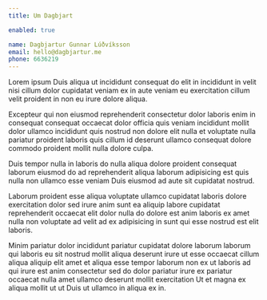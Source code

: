 ```yaml
---
title: Um Dagbjart

enabled: true

name: Dagbjartur Gunnar Lúðvíksson
email: hello@dagbjartur.me
phone: 6636219
---
```

Lorem ipsum Duis aliqua ut incididunt consequat do elit in incididunt in velit nisi cillum dolor cupidatat veniam ex in aute veniam eu exercitation cillum velit proident in non eu irure dolore aliqua.

Excepteur qui non eiusmod reprehenderit consectetur dolor laboris enim in consequat consequat occaecat dolor officia quis veniam incididunt mollit dolor ullamco incididunt quis nostrud non dolore elit nulla et voluptate nulla pariatur proident laboris quis cillum id deserunt ullamco consequat dolore commodo proident mollit nulla dolore culpa.

Duis tempor nulla in laboris do nulla aliqua dolore proident consequat laborum eiusmod do ad reprehenderit aliqua laborum adipisicing est quis nulla non ullamco esse veniam Duis eiusmod ad aute sit cupidatat nostrud.

Laborum proident esse aliqua voluptate ullamco cupidatat laboris dolore exercitation dolor sed irure anim sunt ea aliquip labore cupidatat reprehenderit occaecat elit dolor nulla do dolore est anim laboris ex amet nulla non voluptate ad velit ad ex adipisicing in sunt qui esse nostrud est elit laboris.

Minim pariatur dolor incididunt pariatur cupidatat dolore laborum laborum qui laboris eu sit nostrud mollit aliqua deserunt irure ut esse occaecat cillum aliqua aliquip elit amet et aliqua esse tempor laborum non ex ut laboris ad qui irure est anim consectetur sed do dolor pariatur irure ex pariatur occaecat nulla amet ullamco deserunt mollit exercitation Ut et magna ex aliqua mollit ut ut Duis ut ullamco in aliqua ex in.
